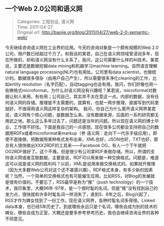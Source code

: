 一个Web 2.0公司和语义网
---
    
> Categories: 工程创业, 语义网  
> Time: 2011-04-27  
> Original url: <http://baojie.org/blog/2011/04/27/web-2-0-semantic-web/>
    
今天继续咨询语义网在工业界的应用。今天的咨询对象是一个颇有规模的Web 2.0公司，用户数已经超过千万了。和我谈的某君，自己在语义网领域曾浸润多年，现在所做的，却和语义网没有什么关系了。我问，这公司需要什么样的AI技术。某君说，主要还是数据挖掘data mining和机器学习machine learning。自然语言理解natural language processing(NLP)也有用处。公司里有data scientist，也做统计的。数据很多很杂（由用户自己产生），所以需要很多净化cleaning的工作，比如entity resolution（名字匹配）。自动tagging也会有用。我问，你们好像也用一些微格式microformat，为什么对语义网没有兴趣呢？某君说，microformat对数据让别人来用，有些用；公司自己，其实并不太在意这一点。内部的数据，没有任何语义网的存储。推理是不太需要的，就算有，也就一两步推理，直接写到代码里就好，不值得用语义网这样复杂的架构。     我问，你自己为什么离开语义网界某君说，语义网有个核心问题，是数据怎么来。没有数据来源，后面的一系列研究都无用武之地。那么这么多年过去了，问题还是当年的问题。所以现在语义网的博士毕业，工作很不好找。下面是我自己的一点感想。现在很多公司都会支持把自己的数据用RDFa或者microformat来markup（参 语义网：走向下一代杀手级应用）。即使不直接做，把数据用某种格式发布出来，XML也好，JSON也好，TXT也好，那总有人很快做出XXX2RDF的工具来——Facebook OG，有人一个下午就把OG2RDF做好了。这个不难。但是很少有公司拿RDF来做存储。所以，所谓的支持语义网或者互联数据，主要是说，RDF可以用来做一种交换格式。问题是，难道这可以说是语义网的胜利吗？以前，XML是说用来做交换格式的。如果抛开推理（因为大多数Web公司对这个还不甚感兴趣），RDF格式本身，有多少新的因素呢？当然，一个简单的交换格式也有可能催生应用。比如RSS，对Blog的发展就是很有价值的。不要忘了，RSS最早是称为“推”（push technology）的一个技术，我印象里，大概96年-97年，是一个很时髦的名词。但是“推”没有找到自己的发力点，很快就和许多时髦名词一样消失了，直到5、6年之后，Blog兴起了，RSS才作为婢女找到了一份工作。现在语义网界，各种时髦名词多得很。Linked data本身，也已经5年历史了。到底哪些永远只是个名词，哪些会成为别的技术的婢女，哪些会成为正室，大概还是要多参考参考历史。我也会继续咨询业界的各种不同意见。     
    